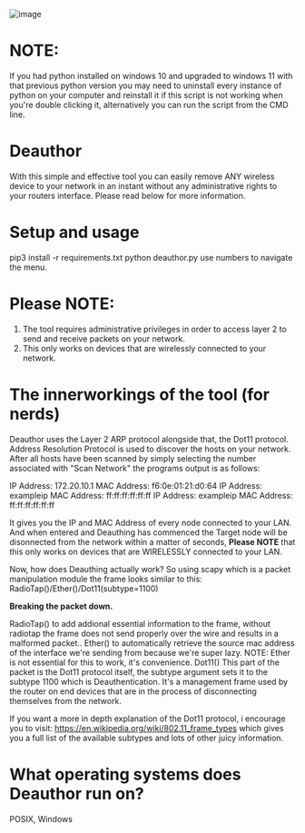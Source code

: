  ![image](https://github.com/coolpancakes/Deauthor/assets/73265375/3ac4e02c-d87c-4955-90e1-8388895c976e)






# NOTE:
If you had python installed on windows 10 and upgraded to windows 11 with that previous python version you may need to uninstall every instance of python on your computer and reinstall it if this script is not working when you're double clicking it, alternatively you can run the script from the CMD line. 

# Deauthor
With this simple and effective tool you can easily remove ANY wireless device to your network in an instant without any administrative rights to your routers interface. Please read below for more information.  

# Setup and usage 
pip3 install -r requirements.txt
python deauthor.py
use numbers to navigate the menu. 

# Please NOTE: 

1. The tool requires administrative privileges in order to access layer 2 to send and receive packets on your network. 
2. This only works on devices that are wirelessly connected to your network. 

# The innerworkings of the tool (for nerds)
Deauthor uses the Layer 2 ARP protocol alongside that, the Dot11 protocol. Address Resolution Protocol is used to discover the hosts on your network. After all hosts have been scanned by simply selecting the number associated with "Scan Network" the programs output is as follows: 

IP Address: 172.20.10.1 MAC Address: f6:0e:01:21:d0:64
IP Address: exampleip MAC Address: ff:ff:ff:ff:ff:ff 
IP Address: exampleip MAC Address: ff:ff:ff:ff:ff:ff

It gives you the IP and MAC Address of every node connected to your LAN. And when entered and Deauthing has commenced the Target node will be disonnected from the network within a matter of seconds, **Please NOTE** that this only works on devices that are WIRELESSLY connected to your LAN. 

Now, how does Deauthing actually work? So using scapy which is a packet manipulation module the frame looks similar to this: RadioTap()/Ether()/Dot11(subtype=1100)

**Breaking the packet down.**

RadioTap() to add addional essential information to the frame, without radiotap the frame does not send properly over the wire and results in a malformed packet.. 
Ether() to automatically retrieve the source mac address of the interface we're sending from because we're super lazy. NOTE: Ether is not essential for this to work, it's convenience.
Dot11() This part of the packet is the Dot11 protocol itself, the subtype argument sets it to the subtype 1100 which is Deauthentication. It's a management frame used by the router on end devices that are in the process of disconnecting themselves from the network. 

If you want a more in depth explanation of the Dot11 protocol, i encourage you to visit: https://en.wikipedia.org/wiki/802.11_frame_types which gives you a full list of the available subtypes and lots of other juicy information. 

# What operating systems does Deauthor run on? 

POSIX, Windows


